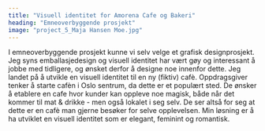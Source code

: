 ```yaml
---
title: "Visuell identitet for Amorena Cafe og Bakeri"
heading: "Emneoverbyggende prosjekt"
image: "project_5_Maja Hansen Moe.jpg"
---
```


I emneoverbyggende prosjekt kunne vi selv velge et grafisk designprosjekt. Jeg syns emballasjedesign og visuell identitet har vært gøy og interessant å jobbe med tidligere, og ønsket derfor å designe noe innenfor dette. Jeg landet på å utvikle en visuell identitet til en ny (fiktiv) cafè. Oppdragsgiver tenker å starte cafèn i Oslo sentrum, da dette er et populært sted. De ønsker å etablere en cafe hvor kunder kan oppleve noe magisk, både når det kommer til mat & drikke - men også lokalet i seg selv. De ser altså for seg at dette er en cafè man gjerne besøker for selve opplevelsen. Min løsning er å ha utviklet en visuell identitet som er elegant, feminint og romantisk.
